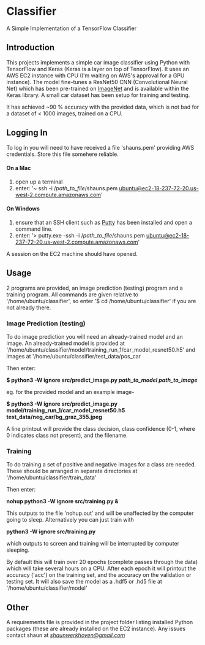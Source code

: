 # Classifier
A Simple Implementation of a TensorFlow Classifier

## Introduction
This projects implements a simple car image classifier using Python with TensorFlow and Keras (Keras is a layer on top of TensorFlow). It uses an AWS EC2 instance with CPU (I'm waiting on AWS's approval for a GPU instance). The model fine-tunes a ResNet50 CNN (Convolutional Neural Net) which has been pre-trained on [ImageNet](http://www.image-net.org/) and is available within the Keras library. A small car dataset has been setup for training and testing.

It has achieved ~90 % accuracy with the provided data, which is not bad for a dataset of < 1000 images, trained on a CPU.

## Logging In
To log in you will need to have received a file 'shauns.pem' providing AWS credentials. Store this file somehere reliable.

#### On a Mac 
1. open up a terminal
2. enter: '~ ssh -i /*path_to_file*/shauns.pem ubuntu@ec2-18-237-72-20.us-west-2.compute.amazonaws.com'
#### On Windows 
1. ensure that an SSH client such as [Putty](https://www.putty.org/) has been installed and open a command line.
2. enter: '> putty.exe -ssh -i /*path_to_file*/shauns.pem ubuntu@ec2-18-237-72-20.us-west-2.compute.amazonaws.com'

A session on the EC2 machine should have opened.

## Usage
2 programs are provided, an image prediction (testing) program and a training program.
All commands are given relative to '/home/ubuntu/classifier', so enter '$ cd /home/ubuntu/classifier' if you are not already there.

### Image Prediction (testing)
To do image prediction you will need an already-trained model and an image. An already-trained model is provided at '/home/ubuntu/classifier/model/training_run_1/car_model_resnet50.h5' and images at
'/home/ubuntu/classifier/test_data/pos_car

Then enter:

**$ python3 -W ignore src/predict_image.py *path_to_model* *path_to_image***

eg. for the provided model and an example image-

**$ python3 -W ignore src/predict_image.py model/training_run_1/car_model_resnet50.h5  test_data/neg_car/bg_graz_355.jpeg**

A line printout will provide the class decision, class confidence (0-1, where 0 indicates class not present), and the filename.

### Training
To do training a set of positive and negative images for a class are needed. These should be arranged in separate directories at '/home/ubuntu/classifier/train_data'

Then enter:

**nohup python3 -W ignore src/training.py &**

This outputs to the file 'nohup.out' and will be unaffected by the computer going to sleep. Alternatively you can just train with

**python3 -W ignore src/training.py**

which outputs to screen and training will be interrupted by computer sleeping.

By default this will train over 20 epochs (complete passes through the data) which will take several hours on a CPU. After each epoch it will printout the accuracy ('acc') on the training set, and the accuracy on the validation or testing set. It will also save the model as a .hdf5 or .hd5 file at '/home/ubuntu/classifier/model'

## Other
A requirements file is provided in the project folder listing installed Python packages (these are already installed on the EC2 instance).
Any issues contact shaun at *shaunwerkhoven@gmail.com*

